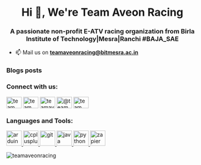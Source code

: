 <h1 align="center">Hi 👋, We're Team Aveon Racing</h1>
<h3 align="center">A passionate non-profit E-ATV racing organization from Birla Institute of Technology|Mesra|Ranchi #BAJA_SAE</h3>

- 📫 Mail us on **teamaveonracing@bitmesra.ac.in**

### Blogs posts
<!-- BLOG-POST-LIST:START -->
<!-- BLOG-POST-LIST:END -->

<h3 align="left">Connect with us:</h3>
<p align="left">
<a href="https://linkedin.com/in/team aveon racing" target="blank"><img align="center" src="https://cdn.jsdelivr.net/npm/simple-icons@3.0.1/icons/linkedin.svg" alt="team aveon racing" height="30" width="40" /></a>
<a href="https://fb.com/team aveon racing" target="blank"><img align="center" src="https://cdn.jsdelivr.net/npm/simple-icons@3.0.1/icons/facebook.svg" alt="team aveon racing" height="30" width="40" /></a>
<a href="https://instagram.com/teamaveon" target="blank"><img align="center" src="https://cdn.jsdelivr.net/npm/simple-icons@3.0.1/icons/instagram.svg" alt="teamaveon" height="30" width="40" /></a>
<a href="https://medium.com/@teamaveonracing" target="blank"><img align="center" src="https://cdn.jsdelivr.net/npm/simple-icons@3.0.1/icons/medium.svg" alt="@teamaveonracing" height="30" width="40" /></a>
<a href="https://www.youtube.com/c/team aveon racing" target="blank"><img align="center" src="https://cdn.jsdelivr.net/npm/simple-icons@3.0.1/icons/youtube.svg" alt="team aveon racing" height="30" width="40" /></a>
</p>

<h3 align="left">Languages and Tools:</h3>
<p align="left"> <a href="https://www.arduino.cc/" target="_blank"> <img src="https://cdn.worldvectorlogo.com/logos/arduino-1.svg" alt="arduino" width="40" height="40"/> </a> <a href="https://www.w3schools.com/cpp/" target="_blank"> <img src="https://devicons.github.io/devicon/devicon.git/icons/cplusplus/cplusplus-original.svg" alt="cplusplus" width="40" height="40"/> </a> <a href="https://git-scm.com/" target="_blank"> <img src="https://www.vectorlogo.zone/logos/git-scm/git-scm-icon.svg" alt="git" width="40" height="40"/> </a> <a href="https://www.java.com" target="_blank"> <img src="https://devicons.github.io/devicon/devicon.git/icons/java/java-original-wordmark.svg" alt="java" width="40" height="40"/> </a> <a href="https://www.python.org" target="_blank"> <img src="https://devicons.github.io/devicon/devicon.git/icons/python/python-original.svg" alt="python" width="40" height="40"/> </a> <a href="https://zapier.com" target="_blank"> <img src="https://www.vectorlogo.zone/logos/zapier/zapier-icon.svg" alt="zapier" width="40" height="40"/> </a> </p>

<p><img align="center" src="https://github-readme-stats.vercel.app/api/top-langs?username=teamaveonracing&show_icons=true&locale=en&layout=compact" alt="teamaveonracing" /></p>
